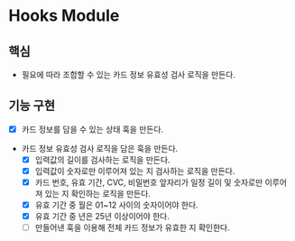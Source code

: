 # Hooks Module

## 핵심

- 필요에 따라 조합할 수 있는 카드 정보 유효성 검사 로직을 만든다.

## 기능 구현

- [x] 카드 정보를 담을 수 있는 상태 훅을 만든다.
- 카드 정보 유효성 검사 로직을 담은 훅을 만든다.
  - [x] 입력값의 길이를 검사하는 로직을 만든다.
  - [x] 입력값이 숫자로만 이루어져 있는 지 검사하는 로직을 만든다.
  - [x] 카드 번호, 유효 기간, CVC, 비밀번호 앞자리가 일정 길이 및 숫자로만 이루어져 있는 지 확인하는 로직을 만든다.
  - [x] 유효 기간 중 월은 01~12 사이의 숫자이어야 한다.
  - [x] 유효 기간 중 년은 25년 이상이어야 한다.
  - [ ] 만들어낸 훅을 이용해 전체 카드 정보가 유효한 지 확인한다.
